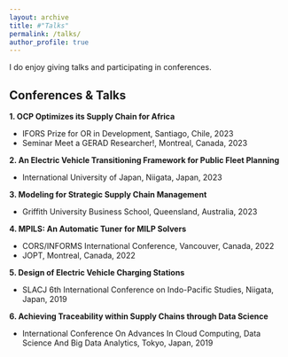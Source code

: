 ```yaml
---
layout: archive
title: #"Talks"
permalink: /talks/
author_profile: true
---
```


I do enjoy giving talks and participating in conferences.

Conferences & Talks
------

**1. OCP Optimizes its Supply Chain for Africa**
- IFORS Prize for OR in Development, Santiago, Chile, 2023
- Seminar Meet a GERAD Researcher!, Montreal, Canada, 2023

**2. An Electric Vehicle Transitioning Framework for Public Fleet Planning**
- International University of Japan, Niigata, Japan, 2023

**3. Modeling for Strategic Supply Chain Management**
- Griffith University Business School, Queensland, Australia, 2023

**4. MPILS: An Automatic Tuner for MILP Solvers**
 - CORS/INFORMS International Conference, Vancouver, Canada, 2022
 - JOPT, Montreal, Canada, 2022

**5. Design of Electric Vehicle Charging Stations**
 - SLACJ 6th International Conference on Indo-Pacific Studies, Niigata, Japan, 2019

**6. Achieving Traceability within Supply Chains through Data Science**
 - International Conference On Advances In Cloud Computing, Data Science And Big Data Analytics, Tokyo, Japan, 2019